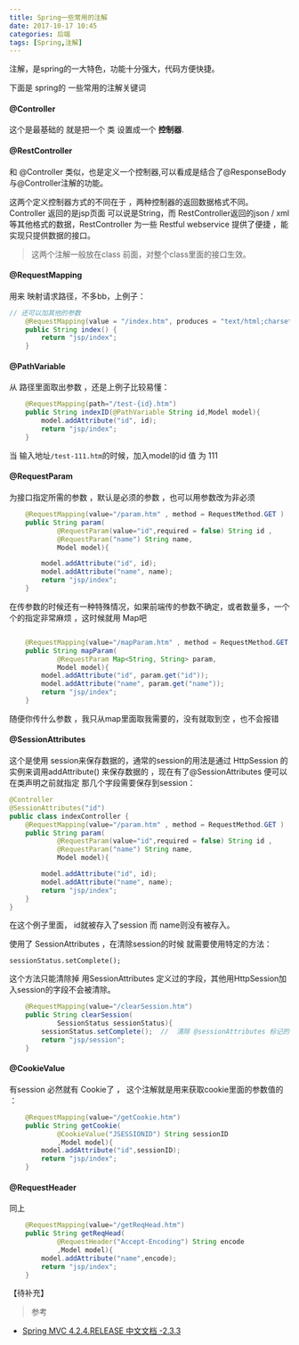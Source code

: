 ```yaml
---
title: Spring一些常用的注解
date: 2017-10-17 10:45
categories: 后端
tags: [Spring,注解]
---
```

<!-- deleteAbove -->

注解，是spring的一大特色，功能十分强大，代码方便快捷。
<!--more-->
下面是 spring的 一些常用的注解关键词

#### @Controller

这个是最基础的 就是把一个 类 设置成一个 **控制器**.


#### @RestController
和 @Controller    类似，也是定义一个控制器,可以看成是结合了@ResponseBody与@Controller注解的功能。

这两个定义控制器方式的不同在于 ，两种控制器的返回数据格式不同。
Controller 返回的是jsp页面 可以说是String，而 RestController返回的json / xml 等其他格式的数据，RestController 为一些 Restful webservice 提供了便捷 ，能实现只提供数据的接口。

> 这两个注解一般放在class 前面，对整个class里面的接口生效。


#### @RequestMapping

用来 映射请求路径，不多bb，上例子：
```java
// 还可以加其他的参数
	@RequestMapping(value = "/index.htm", produces = "text/html;charset=UTF-8")
	public String index() {
		return "jsp/index";
	}
```

#### @PathVariable

从 路径里面取出参数 ，还是上例子比较易懂：
```java
	@RequestMapping(path="/test-{id}.htm")
	public String indexID(@PathVariable String id,Model model){
		model.addAttribute("id", id);
		return "jsp/index";
	}
```
当 输入地址``` /test-111.htm ```的时候，加入model的id 值 为 111


#### @RequestParam
为接口指定所需的参数 ，默认是必须的参数 ，也可以用参数改为非必须
```java
	@RequestMapping(value="/param.htm" , method = RequestMethod.GET )
	public String param(
			@RequestParam(value="id",required = false) String id ,
			@RequestParam("name") String name,
			Model model){

		model.addAttribute("id", id);
		model.addAttribute("name", name);
		return "jsp/index";
	}

```
在传参数的时候还有一种特殊情况，如果前端传的参数不确定，或者数量多，一个个的指定非常麻烦 ，这时候就用 Map吧
```java

	@RequestMapping(value="/mapParam.htm" , method = RequestMethod.GET )
	public String mapParam(
			@RequestParam Map<String, String> param,
			Model model){
		model.addAttribute("id", param.get("id"));
		model.addAttribute("name", param.get("name"));
		return "jsp/index";
	}
```

随便你传什么参数 ，我只从map里面取我需要的，没有就取到空 ，也不会报错

#### @SessionAttributes

这个是使用 session来保存数据的，通常的session的用法是通过 HttpSession 的实例来调用addAttribute() 来保存数据的 ，现在有了@SessionAttributes 便可以在类声明之前就指定 那几个字段需要保存到session：

```java
@Controller
@SessionAttributes("id")
public class indexController {
    @RequestMapping(value="/param.htm" , method = RequestMethod.GET )
	public String param(
			@RequestParam(value="id",required = false) String id ,
			@RequestParam("name") String name,
			Model model){

		model.addAttribute("id", id);
		model.addAttribute("name", name);
		return "jsp/index";
	}
}

```
在这个例子里面， id就被存入了session 而 name则没有被存入。

使用了 SessionAttributes ，在清除session的时候 就需要使用特定的方法：

    sessionStatus.setComplete();

这个方法只能清除掉 用SessionAttributes 定义过的字段，其他用HttpSession加入session的字段不会被清除。
```java
	@RequestMapping(value="/clearSession.htm")
	public String clearSession(
			SessionStatus sessionStatus){
		sessionStatus.setComplete();  //  清除 @sessionAttributes 标记的session属性值
		return "jsp/session";
	}
```


#### @CookieValue
有session 必然就有 Cookie了 ， 这个注解就是用来获取cookie里面的参数值的 ：
```java
	@RequestMapping(value="/getCookie.htm")
	public String getCookie(
			@CookieValue("JSESSIONID") String sessionID
			,Model model){
		model.addAttribute("id",sessionID);
		return "jsp/index";
	}
```


#### @RequestHeader
同上

```java
	@RequestMapping(value="/getReqHead.htm")
	public String getReqHead(
			@RequestHeader("Accept-Encoding") String encode
			,Model model){
		model.addAttribute("name",encode);
		return "jsp/index";
	}
```


【待补充】



> 参考
- [Spring MVC 4.2.4.RELEASE 中文文档 -2.3.3](https://linesh.gitbooks.io/spring-mvc-documentation-linesh-translation/content/publish/21-3/3-defining-@requestmapping-handler-methods.html)
